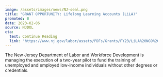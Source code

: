 ```yaml
---
image: /assets/images/news/NJ-seal.png
title: "GRANT OPPORTUNITY: Lifelong Learning Accounts (LiLA)"
promoted: 0
date: 2023-02-06
source: NJDOL
cta:
  text: Continue Reading
  link: "https://www.nj.gov/labor/assets/PDFs/Grants/FY23/LiLA%20NGO%20-%20FINAL%20v2.pdf"
---
```


The New Jersey Department of Labor and Workforce Development is managing the execution of a two-year pilot to fund the training of
unemployed and employed low-income individuals without other degrees or credentials.
